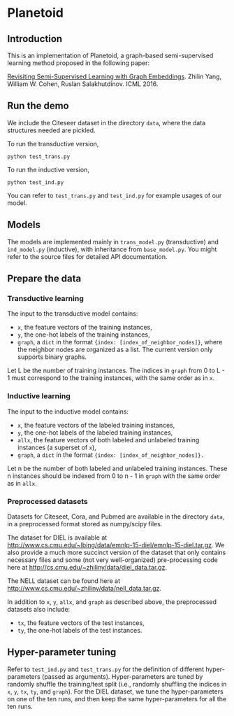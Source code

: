 # Planetoid

## Introduction

This is an implementation of Planetoid, a graph-based semi-supervised learning method proposed in the following paper:

[Revisiting Semi-Supervised Learning with Graph Embeddings](https://arxiv.org/abs/1603.08861).
Zhilin Yang, William W. Cohen, Ruslan Salakhutdinov.
ICML 2016.

## Run the demo

We include the Citeseer dataset in the directory `data`, where the data structures needed are pickled.

To run the transductive version,
```
python test_trans.py
```

To run the inductive version,
```
python test_ind.py
```

You can refer to `test_trans.py` and `test_ind.py` for example usages of our model.

## Models

The models are implemented mainly in `trans_model.py` (transductive) and `ind_model.py` (inductive), with inheritance from `base_model.py`. You might refer to the source files for detailed API documentation.

## Prepare the data

### Transductive learning

The input to the transductive model contains:
- `x`, the feature vectors of the training instances,
- `y`, the one-hot labels of the training instances,
- `graph`, a `dict` in the format `{index: [index_of_neighbor_nodes]}`, where the neighbor nodes are organized as a list. The current version only supports binary graphs.

Let L be the number of training instances. The indices in `graph` from 0 to L - 1 must correspond to the training instances, with the same order as in `x`.

### Inductive learning

The input to the inductive model contains:
- `x`, the feature vectors of the labeled training instances,
- `y`, the one-hot labels of the labeled training instances,
- `allx`, the feature vectors of both labeled and unlabeled training instances (a superset of `x`),
- `graph`, a `dict` in the format `{index: [index_of_neighbor_nodes]}.`

Let n be the number of both labeled and unlabeled training instances. These n instances should be indexed from 0 to n - 1 in `graph` with the same order as in `allx`.

### Preprocessed datasets

Datasets for Citeseet, Cora, and Pubmed are available in the directory `data`, in a preprocessed format stored as numpy/scipy files.

The dataset for DIEL is available at http://www.cs.cmu.edu/~lbing/data/emnlp-15-diel/emnlp-15-diel.tar.gz. We also provide a much more succinct version of the dataset that only contains necessary files and some (not very well-organized) pre-processing code here at http://cs.cmu.edu/~zhiliny/data/diel_data.tar.gz.

The NELL dataset can be found here at http://www.cs.cmu.edu/~zhiliny/data/nell_data.tar.gz.

In addition to `x`, `y`, `allx`, and `graph` as described above, the preprocessed datasets also include:
- `tx`, the feature vectors of the test instances,
- `ty`, the one-hot labels of the test instances.

## Hyper-parameter tuning

Refer to `test_ind.py` and `test_trans.py` for the definition of different hyper-parameters (passed as arguments). Hyper-parameters are tuned by randomly shuffle the training/test split (i.e., randomly shuffling the indices in `x`, `y`, `tx`, `ty`, and `graph`). For the DIEL dataset, we tune the hyper-parameters on one of the ten runs, and then keep the same hyper-parameters for all the ten runs.

